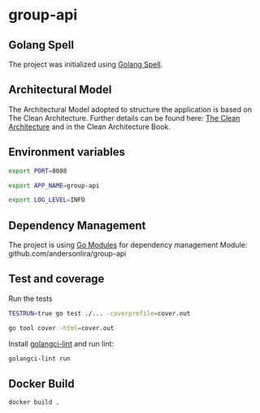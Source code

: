# group-api

## Golang Spell
The project was initialized using [Golang Spell](https://github.com/golangspell/golangspell).

## Architectural Model
The Architectural Model adopted to structure the application is based on The Clean Architecture.
Further details can be found here: [The Clean Architecture](https://8thlight.com/blog/uncle-bob/2012/08/13/the-clean-architecture.html) and in the Clean Architecture Book.

## Environment variables

```sh
export PORT=8080

export APP_NAME=group-api

export LOG_LEVEL=INFO
```

## Dependency Management
The project is using [Go Modules](https://blog.golang.org/using-go-modules) for dependency management
Module: github.com/andersonlira/group-api

## Test and coverage

Run the tests

```sh 
TESTRUN=true go test ./... -coverprofile=cover.out

go tool cover -html=cover.out
```

Install [golangci-lint](https://github.com/golangci/golangci-lint#install) and run lint:

```sh
golangci-lint run
```

## Docker Build

```sh
docker build .
```